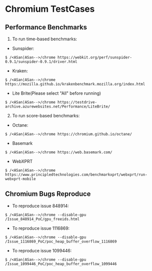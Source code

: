 # Chromium TestCases

## Performance Benchmarks
1. To run time-based benchmarks:
- Sunspider:
```
$ /<ASan|ASan-->/chrome https://webkit.org/perf/sunspider-0.9.1/sunspider-0.9.1/driver.html
```
- Kraken:
```
$ /<ASan|ASan-->/chrome https://mozilla.github.io/krakenbenchmark.mozilla.org/index.html
```
- Lite Brite(Please select "All" before running)
```
$ /<ASan|ASan-->/chrome https://testdrive-archive.azurewebsites.net/Performance/LiteBrite/
```

2. To run score-based benchmarks:
- Octane:
```
$ /<ASan|ASan-->/chrome https://chromium.github.io/octane/
```
- Basemark
```
$ /<ASan|ASan-->/chrome https://web.basemark.com/
```
- WebXPRT
```
$ /<ASan|ASan-->/chrome https://www.principledtechnologies.com/benchmarkxprt/webxprt/run-webxprt-mobile
```

## Chromium Bugs Reproduce
- To reproduce issue 848914:
```
$ /<ASan|ASan-->/chrome --disable-gpu /Issue_848914_PoC/gpu_freeids.html
```

- To reproduce issue 1116869:
```
$ /<ASan|ASan-->/chrome --disable-gpu /Issue_1116869_PoC/poc_heap_buffer_overflow_1116869
```

- To reproduce issue 1099446:
```
$ /<ASan|ASan-->/chrome --disable-gpu /Issue_1099446_PoC/poc_heap_buffer_overflow_1099446
```

